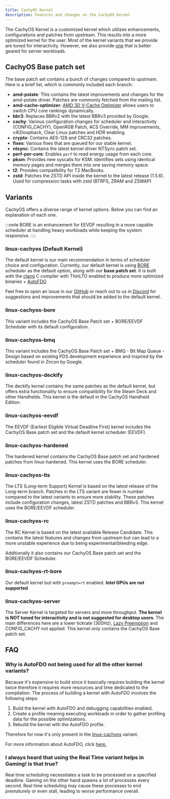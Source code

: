 ```yaml
---
title: CachyOS Kernel
description: Features and changes on the CachyOS kernel
---
```


The CachyOS Kernel is a customized kernel which utilizes enhancements, configurations and patches from upstream.
This results into a more optimized kernel for the user. Most of the kernel variants that we provide are tuned for interactivity.
However, we also provide [one](#linux-cachyos-server) that is better geared for server workloads.

## CachyOS Base patch set

The base patch set contains a bunch of changes compared to upstream. Here is a brief list, which is commonly included each branch:

- **amd-pstate**: This contains the latest improvements and changes for the amd-pstate driver. Patches are commonly fetched from the mailing list.
- **amd-cache-optimizer**: [AMD 3D V-Cache Optimizer](https://lore.kernel.org/platform-driver-x86/20241010094252.3892406-1-Basavaraj.Natikar@amd.com/) allows users to switch CPU core rankings dynamically.
- **bbr3**: Replaces BBRv2 with the latest BBRv3 provided by Google.
- **cachy**: Various configuration changes for scheduler and interactivity (CONFIG_CACHY), OpenRGB Patch, ACS Override, MM improvements, v4l2loopback, Clear Linux patches and HDR enabling.
- **crypto**: Contains AES-128 and CRC32 patches.
- **fixes**: Various fixes that are queued for our stable kernel.
- **ntsync**: Contains the latest kernel driver NTSync patch set.
- **perf-per-core**: Enables `perf` to read energy usage from each core.
- **pksm**: Provides new syscalls for KSM. Identifies sets using identical memory pages and merges them into one saving memory space.
- **t2**: Provides compatibility for T2 MacBooks.
- **zstd**: Patches the ZSTD API inside the kernel to the latest release (1.5.6). Used for compression tasks with zstd (BTRFS, ZRAM and ZSWAP)

## Variants

CachyOS offers a diverse range of kernel options. Below you can find an explanation of each one.

:::note
BORE is an enhancement for EEVDF resulting in a more capable scheduler at handling heavy workloads while keeping the system responsive.
::::

### linux-cachyos (Default Kernel)

The default kernel is our main recommendation in terms of scheduler choice and configuration. Currently, our default kernel
is using [BORE](https://github.com/firelzrd/bore-scheduler) scheduler as the default option, along with our **base patch set**. It is built
with the [clang](https://clang.llvm.org/) C compiler with ThinLTO enabled to produce more optimized binaries + [AutoFDO](https://cachyos.org/blog/2411-kernel-autofdo/)

Feel free to open an issue in our [GitHub](https://github.com/CachyOS/linux-cachyos) or reach out
to us in [Discord](https://discord.gg/cachyos-862292009423470592) for suggestions and improvements that should be added to the default kernel.

### linux-cachyos-bore

This variant includes the CachyOS Base Patch set + BORE/EEVDF Scheduler with its default configuration.

### linux-cachyos-bmq

This variant includes the CachyOS Base Patch set + BMQ - Bit Map Queue - Design based on existing PDS development experience and inspired by the scheduler found in Zircon by Google.

### linux-cachyos-deckify

The deckify kernel contains the same patches as the default kernel, but offers extra functionality to ensure compatibility for the Steam
Deck and other Handhelds. This kernel is the default in the CachyOS Handheld Edition.

### linux-cachyos-eevdf

The EEVDF (Earliest Eligible Virtual Deadline First) kernel includes the CachyOS Base patch set and the default kernel scheduler (EEVDF).

### linux-cachyos-hardened

The hardened kernel contains the CachyOS Base patch set and hardened patches from linux-hardened. This kernel uses the BORE scheduler.

### linux-cachyos-lts

The LTS (Long-term Support) Kernel is based on the latest release of the Long-term branch. Patches in the LTS variant are fewer in number
compared to the latest variants to ensure more stability. These patches include configuration changes, latest ZSTD patches and BBRv3.
This kernel uses the BORE/EEVDF scheduler.

### linux-cachyos-rc

The RC Kernel is based on the latest available Release Candidate. This contains the latest features and changes from upstream but can lead to a more unstable experience due to being experimental/bleeding edge.

Additionally it also contains our CachyOS Base patch set and the BORE/EEVDF Scheduler.

### linux-cachyos-rt-bore

Our default kernel but with `preempt=rt` enabled. **Intel GPUs are not supported**

### linux-cachyos-server

The Server Kernel is targeted for servers and more throughput. **The kernel is NOT tuned for interactivity and is not suggested for desktop users**.
The main differences here are a lower tickrate (300Hz), [Lazy Preemption](https://lwn.net/Articles/994322/) and CONFIG_CACHY not applied.
This kernel only contains the CachyOS Base patch set.

## FAQ

### Why is AutoFDO not being used for all the other kernel variants?

Because it's expensive to build since it basically requires building the kernel twice therefore it requires more resources and time dedicated to the compilation. The process of building a kernel with AutoFDO involves the following steps:

1) Build the kernel with AutoFDO and debugging capabilities enabled.
2) Create a profile meaning executing workloads in order to gather profiling data for the possible optimizations.
3) Rebuild the kernel with the AutoFDO profile.

Therefore for now it's only present in the [linux-cachyos](/features/kernel#linux-cachyos-default-kernel) variant.

For more information about AutoFDO, click [here.](https://cachyos.org/blog/2411-kernel-autofdo/)

### I always heard that using the Real Time variant helps in Gaming! is that true?

Real time scheduling necessitates a task to be processed on a specified deadline. Gaming on the other hand spawns a lot of processes every second. Real time
scheduling may cause these processes to end prematurely or even stall, leading to worse performance overall.
